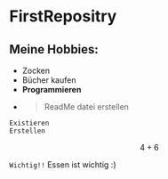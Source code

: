 # FirstRepositry
## Meine Hobbies:
- Zocken
- Bücher kaufen
- **Programmieren**
- > ReadMe datei erstellen 
```
Existieren
Erstellen
```
$$
4+6  
$$

`Wichtig!!`
Essen ist wichtig :)
